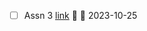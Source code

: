 - [ ] Assn 3 [link](https://www.cs.ucr.edu/~yliu786/courses/CS225-F23/assignments/CS225-asg3.pdf) 🔺 📅 2023-10-25